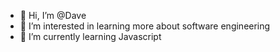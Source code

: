 - 👋 Hi, I’m @Dave
- 👀 I’m interested in learning more about software engineering
- 🌱 I’m currently learning Javascript
  
